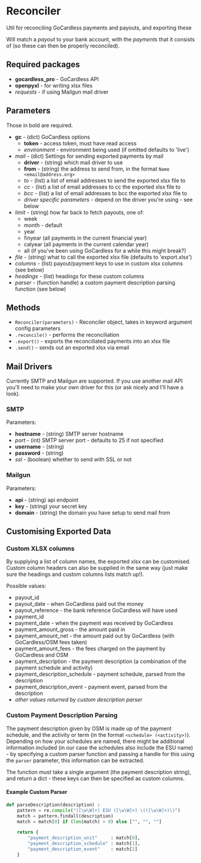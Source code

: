 # Reconciler
Util for reconciling GoCardless payments and payouts, and exporting these

Will match a *payout* to your bank account, with the *payments* that it consists of (so these can then be properly reconciled).

## Required packages
* **gocardless_pro** - GoCardless API
* **openpyxl** - for writing xlsx files
* *requests* - if using Mailgun mail driver

## Parameters
Those in bold are required.

* **gc** - (dict) GoCardless options
  * **token** - access token, must have read access
  * *environment* - environment being used (if omitted defaults to 'live')
* *mail* - (dict) Settings for sending exported payments by mail
  * **driver** - (string) which mail driver to use
  * **from** - (string) the address to send from, in the format `Name <email@address.org>`
  * *to* - (list) a list of email addresses to send the exported xlsx file to
  * *cc* - (list) a list of email addresses to cc the exported xlsx file to
  * *bcc* - (list) a list of email addresses to bcc the exported xlsx file to
  * *driver specific parameters* - depend on the driver you're using - see below
* *limit* - (string) how far back to fetch payouts, one of:
  * week
  * month - default
  * year
  * finyear (all payments in the current financial year)
  * calyear (all payments in the current calendar year)
  * all (if you've been using GoCardless for a while this might break?)
* *file* - (string) what to call the exported xlsx file (defaults to 'export.xlsx')
* *columns* - (list) payout/payment keys to use in custom xlsx columns (see below)
* *headings* - (list) headings for these custom columns
* *parser* - (function handle) a custom payment description parsing function (see below)

## Methods
* `Reconciler(parameters)` - Reconciler object, takes in keyword argument config parameters
* `.reconcile()` - performs the reconciliation
* `.export()` - exports the reconciliated payments into an xlsx file
* `.send()` - sends out an exported xlsx via email

## Mail Drivers
Currently SMTP and Mailgun are supported. If you use another mail API you'll need to make your own driver for this (or ask nicely and I'll have a look).

### SMTP
Parameters:
* **hostname** - (string) SMTP server hostname
* *port* - (int) SMTP server port - defaults to 25 if not specified
* **username** - (string)
* **password** - (string)
* *ssl* - (boolean) whether to send with SSL or not

### Mailgun
Parameters:

* **api** - (string) api endpoint
* **key** - (string) your secret key
* **domain** - (string) the domain you have setup to send mail from

## Customising Exported Data
### Custom XLSX columns
By supplying a list of column names, the exported xlsx can be customised. Custom column headers can also be supplied in the same way (just make sure the headings and custom columns lists match up!).

Possible values:

* payout_id
* payout_date - when GoCardless paid out the money
* payout_reference - the bank reference GoCardless will have used
* payment_id
* payment_date - when the payment was received by GoCardless
* payment_amount_gross - the amount paid in
* payment_amount_net - the amount paid out by GoCardless (with GoCardless/OSM fees taken)
* payment_amount_fees - the fees charged on the payment by GoCardless and OSM
* payment_description - the payment description (a combination of the payment schedule and activity)
* payment_description_schedule - payment schedule, parsed from the description
* payment_description_event - payment event, parsed from the description
* *other values returned by custom description parser*

### Custom Payment Description Parsing
The payment description given by OSM is made up of the payment schedule, and the activity or term (in the format `<schedule> (<activity>)`). Depending on how your schedules are named, there might be additional information included (in our case the schedules also include the ESU name) - by specifying a custom parser function and passing a handle for this using the `parser` parameter, this information can be extracted.

The function must take a single argument (the payment description string), and return a dict - these keys can then be specified as custom columns.

#### Example Custom Parser
```python
def parseDescription(description) :
    pattern = re.compile("([\w\W]+) ESU ([\w\W]+) \(([\w\W]+)\)")
    match = pattern.findall(description)
    match = match[0] if (len(match) > 0) else ["", "", ""]

    return {
        "payment_description_unit"     : match[0],
        "payment_description_schedule" : match[1],
        "payment_description_event"    : match[2]
    }
```
